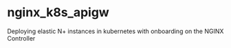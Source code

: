 # nginx_k8s_apigw
Deploying elastic N+ instances in kubernetes with onboarding on the NGINX Controller
